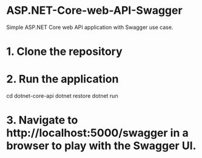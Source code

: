 # ASP.NET-Core-web-API-Swagger
Simple ASP.NET Core web API application with Swagger use case.

# 1. Clone the repository
# 2. Run the application
cd dotnet-core-api
dotnet restore
dotnet run

# 3. Navigate to http://localhost:5000/swagger in a browser to play with the Swagger UI.